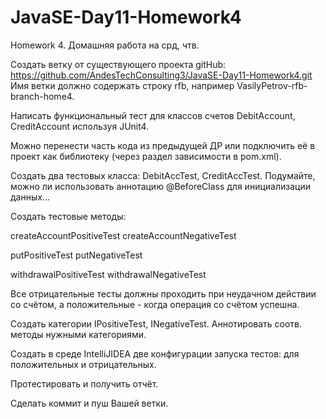 # JavaSE-Day11-Homework4
Homework 4.
Домашняя работа на срд, чтв.

Создать ветку от существующего проекта gitHub: https://github.com/AndesTechConsulting3/JavaSE-Day11-Homework4.git
Имя ветки должно содержать строку rfb, например VasilyPetrov-rfb-branch-home4.

Написать функциональный тест для
классов счетов DebitAccount, CreditAccount
используя JUnit4.

Можно перенести часть кода из предыдущей ДР или подключить
её в проект как библиотеку (через  раздел зависимости в pom.xml).

Создать два тестовых класса: DebitAccTest, CreditAccTest.
Подумайте, можно ли использовать аннотацию @BeforeClass
для инициализации данных...

Создать тестовые методы:

createAccountPositiveTest
createAccountNegativeTest

putPositiveTest
putNegativeTest

withdrawalPositiveTest
withdrawalNegativeTest

Все отрицательные тесты должны проходить при неудачном действии
со счётом, а положительные - когда операция со счётом успешна.

Создать категории IPositiveTest, INegativeTest.
Аннотировать соотв. методы нужными категориями.

Создать в среде IntelliJIDEA две конфигурации запуска тестов: для
положительных и отрицательных.

Протестировать и получить отчёт.

Сделать коммит и пуш Вашей ветки.
